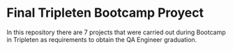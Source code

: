 # Final Tripleten Bootcamp Proyect
In this repository there are 7 projects that were carried out during Bootcamp in Tripleten as requirements to obtain the QA Engineer graduation.
